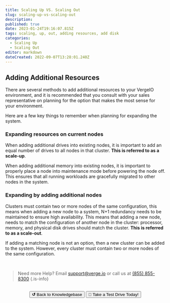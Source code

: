 ```yaml
---
title: Scaling Up VS. Scaling Out
slug: scaling-up-vs-scaling-out
description: 
published: true
date: 2023-01-24T19:16:07.815Z
tags: scaling, up, out, adding resources, add disk
categories:
  - Scaling Up
  - Scaling Out
editor: markdown
dateCreated: 2022-09-07T13:28:01.240Z
---
```


## Adding Additional Resources

There are several methods to add additional resources to your VergeIO environment, and it is recommended that you consult with your sales representative on planning for the option that makes the most sense for your environment.

Here are a few key things to remember when planning for expanding the system.
<br>

### Expanding resources on current nodes

When adding additional drives into existing nodes, it is important to add an equal number of drives to all nodes in that cluster. **This is referred to as a scale-up**.

When adding additional memory into existing nodes, it is important to properly place a node into maintenance mode before powering the node off. This ensures that all running workloads are gracefully migrated to other nodes in the system.
<br>
### Expanding by adding additional nodes
Clusters must contain two or more nodes of the same configuration, this means when adding a new node to a system, N+1 redundancy needs to be maintained to ensure high availability. This means that adding a new node, needs to match the configuration of another node in the cluster: processor, memory, and physical disk drives should match the cluster. **This is referred to as a scale-out**.

If adding a matching node is not an option, then a new cluster can be added to the system.  However, every cluster must contain two or more nodes of the same configuration.

<br>

> Need more Help? Email <a href="mailto:support@verge.io?subject=Support Inquiry" target="_blank" rel="noopener noreferrer">support@verge.io</a> or call us at <a href="tel:+855-855-8300">(855) 855-8300</a>
{.is-info}

<br>
<div style="text-align: center">
  <a href="https://wiki.verge.io/en/public/kb"><button class="button-grey"> <b>↺</b> Back to Knowledgebase</button></a>
<a href="https://www.verge.io/test-drive"><button class="button-orange">🚗 Take a Test Drive Today!</button></a>
</div>